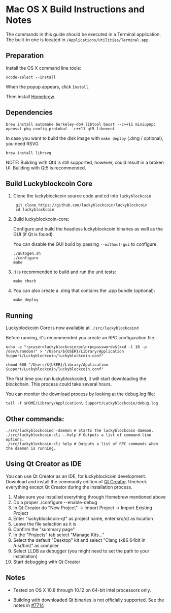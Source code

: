 Mac OS X Build Instructions and Notes
====================================
The commands in this guide should be executed in a Terminal application.
The built-in one is located in `/Applications/Utilities/Terminal.app`.

Preparation
-----------
Install the OS X command line tools:

`xcode-select --install`

When the popup appears, click `Install`.

Then install [Homebrew](http://brew.sh).

Dependencies
----------------------

    brew install automake berkeley-db4 libtool boost --c++11 miniupnpc openssl pkg-config protobuf --c++11 qt5 libevent

In case you want to build the disk image with `make deploy` (.dmg / optional), you need RSVG

    brew install librsvg

NOTE: Building with Qt4 is still supported, however, could result in a broken UI. Building with Qt5 is recommended.

Build Luckyblockcoin Core
------------------------

1. Clone the luckyblockcoin source code and cd into `luckyblockcoin`

        git clone https://github.com/luckyblockcoin/luckyblockcoin
        cd luckyblockcoin

2.  Build luckyblockcoin-core:

    Configure and build the headless luckyblockcoin binaries as well as the GUI (if Qt is found).

    You can disable the GUI build by passing `--without-gui` to configure.

        ./autogen.sh
        ./configure
        make

3.  It is recommended to build and run the unit tests:

        make check

4.  You can also create a .dmg that contains the .app bundle (optional):

        make deploy

Running
-------

Luckyblockcoin Core is now available at `./src/luckyblockcoind`

Before running, it's recommended you create an RPC configuration file.

    echo -e "rpcuser=luckyblockcoinrpc\nrpcpassword=$(xxd -l 16 -p /dev/urandom)" > "/Users/${USER}/Library/Application Support/Luckyblockcoin/luckyblockcoin.conf"

    chmod 600 "/Users/${USER}/Library/Application Support/Luckyblockcoin/luckyblockcoin.conf"

The first time you run luckyblockcoind, it will start downloading the blockchain. This process could take several hours.

You can monitor the download process by looking at the debug.log file:

    tail -f $HOME/Library/Application\ Support/Luckyblockcoin/debug.log

Other commands:
-------

    ./src/luckyblockcoind -daemon # Starts the luckyblockcoin daemon.
    ./src/luckyblockcoin-cli --help # Outputs a list of command-line options.
    ./src/luckyblockcoin-cli help # Outputs a list of RPC commands when the daemon is running.

Using Qt Creator as IDE
------------------------
You can use Qt Creator as an IDE, for luckyblockcoin development.
Download and install the community edition of [Qt Creator](https://www.qt.io/download/).
Uncheck everything except Qt Creator during the installation process.

1. Make sure you installed everything through Homebrew mentioned above
2. Do a proper ./configure --enable-debug
3. In Qt Creator do "New Project" -> Import Project -> Import Existing Project
4. Enter "luckyblockcoin-qt" as project name, enter src/qt as location
5. Leave the file selection as it is
6. Confirm the "summary page"
7. In the "Projects" tab select "Manage Kits..."
8. Select the default "Desktop" kit and select "Clang (x86 64bit in /usr/bin)" as compiler
9. Select LLDB as debugger (you might need to set the path to your installation)
10. Start debugging with Qt Creator

Notes
-----

* Tested on OS X 10.8 through 10.12 on 64-bit Intel processors only.

* Building with downloaded Qt binaries is not officially supported. See the notes in [#7714](https://github.com/luckyblockcoin/luckyblockcoin/issues/7714)
